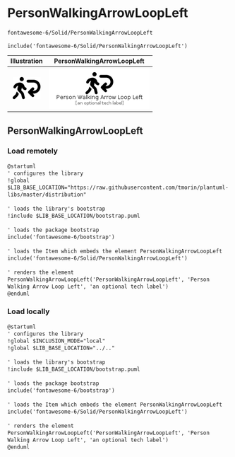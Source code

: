 # PersonWalkingArrowLoopLeft


```text
fontawesome-6/Solid/PersonWalkingArrowLoopLeft
```

```text
include('fontawesome-6/Solid/PersonWalkingArrowLoopLeft')
```



| Illustration | PersonWalkingArrowLoopLeft |
| :---: | :---: |
| ![illustration for Illustration](../../fontawesome-6/Solid/PersonWalkingArrowLoopLeft.png) | ![illustration for PersonWalkingArrowLoopLeft](../../fontawesome-6/Solid/PersonWalkingArrowLoopLeft.Local.png) |




## PersonWalkingArrowLoopLeft

### Load remotely
```plantuml
@startuml
' configures the library
!global $LIB_BASE_LOCATION="https://raw.githubusercontent.com/tmorin/plantuml-libs/master/distribution"

' loads the library's bootstrap
!include $LIB_BASE_LOCATION/bootstrap.puml

' loads the package bootstrap
include('fontawesome-6/bootstrap')

' loads the Item which embeds the element PersonWalkingArrowLoopLeft
include('fontawesome-6/Solid/PersonWalkingArrowLoopLeft')

' renders the element
PersonWalkingArrowLoopLeft('PersonWalkingArrowLoopLeft', 'Person Walking Arrow Loop Left', 'an optional tech label')
@enduml
```

### Load locally
```plantuml
@startuml
' configures the library
!global $INCLUSION_MODE="local"
!global $LIB_BASE_LOCATION="../.."

' loads the library's bootstrap
!include $LIB_BASE_LOCATION/bootstrap.puml

' loads the package bootstrap
include('fontawesome-6/bootstrap')

' loads the Item which embeds the element PersonWalkingArrowLoopLeft
include('fontawesome-6/Solid/PersonWalkingArrowLoopLeft')

' renders the element
PersonWalkingArrowLoopLeft('PersonWalkingArrowLoopLeft', 'Person Walking Arrow Loop Left', 'an optional tech label')
@enduml
```

